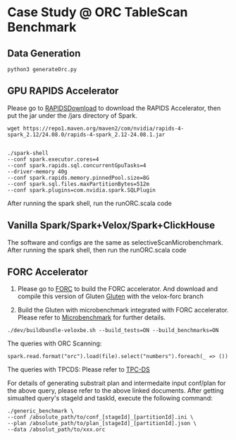# Case Study @ ORC TableScan Benchmark

## Data Generation

```
python3 generateOrc.py
```

## GPU RAPIDS Accelerator 

Please go to [RAPIDSDownload](https://nvidia.github.io/spark-rapids/docs/download.html) to download the RAPIDS Accelerator, then put the jar under the /jars directory of Spark.



```
wget https://repo1.maven.org/maven2/com/nvidia/rapids-4-spark_2.12/24.08.0/rapids-4-spark_2.12-24.08.1.jar


./spark-shell
--conf spark.executor.cores=4        
--conf spark.rapids.sql.concurrentGpuTasks=4        
--driver-memory 40g        
--conf spark.rapids.memory.pinnedPool.size=8G        
--conf spark.sql.files.maxPartitionBytes=512m        
--conf spark.plugins=com.nvidia.spark.SQLPlugin
```

After running the spark shell, run the runORC.scala code

## Vanilla Spark/Spark+Velox/Spark+ClickHouse

The software and configs are the same as selectiveScanMicrobenchmark.
After running the spark shell, then run the runORC.scala code

## FORC Accelerator

1. Please go to [FORC](https://github.com/SFU-HiAccel/FORC) to build the FORC accelerator. And download and compile this version of Gluten [Gluten](https://github.com/DamonZhao-sfu/gluten/tree/velox-forc) with the velox-forc branch 


2. Build the Gluten with microbenchmark integrated with FORC accelerator. Please refer to [Microbenchmark](https://github.com/apache/incubator-gluten/blob/main/docs/developers/MicroBenchmarks.md) for further details.

```
./dev/buildbundle-veloxbe.sh --build_tests=ON --build_benchmarks=ON
```


The queries with ORC Scanning:
```
spark.read.format("orc").load(file).select("numbers").foreach(_ => ())
```

The queries with TPCDS: Please refer to [TPC-DS](https://github.com/apache/incubator-gluten/tree/main/tools/gluten-it/common/src/main/resources/tpcds-queries)

For details of generating substrait plan and intermedaite input conf/plan for the above query, please refer to the above linked documents. After getting simualted query's stageId and taskId, execute the following command:

```
./generic_benchmark \
--conf /absolute_path/to/conf_[stageId]_[partitionId].ini \
--plan /absolute_path/to/plan_[stageId]_[partitionId].json \
--data /absolut_path/to/xxx.orc
```

